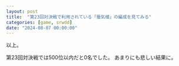 ```yaml
---
layout: post
title:  "第23回対決戦で利用されている「蜃気楼」の編成を見てみる"
categories: [game, srwdd]
date: "2024-08-07 00:00:00"
---
```


以上。

第23回対決戦では500位以内だと0名でした。
あまりにも悲しい結果に。

